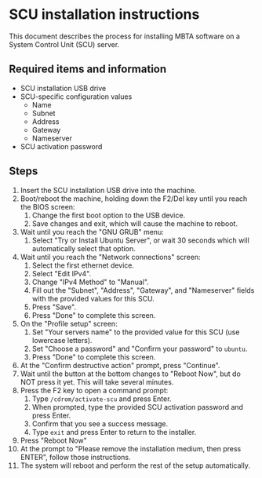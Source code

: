 # SCU installation instructions
This document describes the process for installing MBTA software on a System Control Unit (SCU) server.

## Required items and information
* SCU installation USB drive
* SCU-specific configuration values
    * Name
    * Subnet
    * Address
    * Gateway
    * Nameserver
* SCU activation password

## Steps
1. Insert the SCU installation USB drive into the machine.
1. Boot/reboot the machine, holding down the F2/Del key until you reach the BIOS screen:
    1. Change the first boot option to the USB device.
    1. Save changes and exit, which will cause the machine to reboot.
1. Wait until you reach the "GNU GRUB" menu:
    1. Select "Try or Install Ubuntu Server", or wait 30 seconds which will automatically select that option.
1. Wait until you reach the "Network connections" screen:
    1. Select the first ethernet device.
    1. Select "Edit IPv4".
    1. Change "IPv4 Method" to "Manual".
    1. Fill out the "Subnet", "Address", "Gateway", and "Nameserver" fields with the provided values for this SCU.
    1. Press "Save".
    1. Press "Done" to complete this screen.
1. On the "Profile setup" screen:
    1. Set "Your servers name" to the provided value for this SCU (use lowercase letters).
    1. Set "Choose a password" and "Confirm your password" to `ubuntu`.
    1. Press "Done" to complete this screen.
1. At the "Confirm destructive action" prompt, press "Continue".
1. Wait until the button at the bottom changes to "Reboot Now", but do NOT press it yet. This will take several minutes.
1. Press the F2 key to open a command prompt:
    1. Type `/cdrom/activate-scu` and press Enter.
    1. When prompted, type the provided SCU activation password and press Enter.
    1. Confirm that you see a success message.
    1. Type `exit` and press Enter to return to the installer.
1. Press "Reboot Now"
1. At the prompt to "Please remove the installation medium, then press ENTER", follow those instructions.
1. The system will reboot and perform the rest of the setup automatically.

